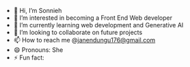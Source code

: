 - 👋 Hi, I’m Sonnieh
- 👀 I’m interested in becoming a Front End Web developer
- 🌱 I’m currently learning web development and Generative AI
- 💞️ I’m looking to collaborate on future projects
- 📫 How to reach me @janendungu176@gmail.com
- 😄 Pronouns: She
- ⚡ Fun fact: 

<!---
muthonindungu190/muthonindungu190 is a ✨ special ✨ repository because its `README.md` (this file) appears on your GitHub profile.
You can click the Preview link to take a look at your changes.
--->
